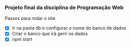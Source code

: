 ### Projeto final da disciplina de Programação Web

Passos para rodar o site

- [x] Ir na pasta db e configurar o nome do banco de dados
- [x] Criar o banco que irá gerir os dados
- [x] npm start